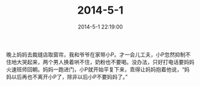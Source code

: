 ﻿---
title: "2014-5-1"
date: 2014-5-1 22:19:00
tags: 文字
categories: 爸爸
---
晚上妈妈去裁缝店取窗帘，我和爷爷在家带小P。才一会儿工夫，小P忽然抑制不住地大哭起来，两个男人换着哄不住，奶粉也不要喝。没办法，只好打电话要妈妈火速班师回朝。妈妈一跑进门，小P就开始平复下来，乖得让妈妈抱着他说，“妈妈以后再也不离开小P了，除非以后小P不要妈妈了。” ​​​​ 